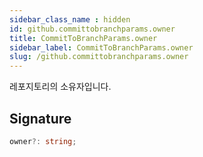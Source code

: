 ```yaml
---
sidebar_class_name : hidden
id: github.committobranchparams.owner
title: CommitToBranchParams.owner
sidebar_label: CommitToBranchParams.owner
slug: /github.committobranchparams.owner
---
```






레포지토리의 소유자입니다.

## Signature

```typescript
owner?: string;
```
